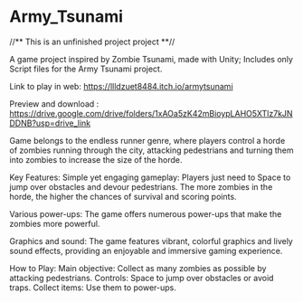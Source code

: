 # Army_Tsunami
//** This is an unfinished project project **//



A game project inspired by Zombie Tsunami, made with Unity;
Includes only Script files for the Army Tsunami project.

Link to play in web: https://llldzuet8484.itch.io/armytsunami

Preview and download : https://drive.google.com/drive/folders/1xAOa5zK42mBioypLAHO5XTlz7kJNDDNB?usp=drive_link

Game belongs to the endless runner genre, where players control a horde of zombies running through the city, attacking pedestrians and turning them into zombies to increase the size of the horde.

Key Features:
Simple yet engaging gameplay: Players just need to Space to jump over obstacles and devour pedestrians. The more zombies in the horde, the higher the chances of survival and scoring points.

Various power-ups: The game offers numerous power-ups that make the zombies more powerful.

Graphics and sound: The game features vibrant, colorful graphics and lively sound effects, providing an enjoyable and immersive gaming experience.

How to Play:
Main objective: Collect as many zombies as possible by attacking pedestrians.
Controls: Space to jump over obstacles or avoid traps.
Collect items: Use them to power-ups.
